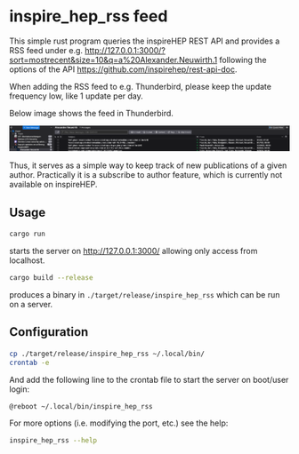# inspire_hep_rss feed

This simple rust program queries the inspireHEP REST API and provides a RSS feed under e.g. http://127.0.0.1:3000/?sort=mostrecent&size=10&q=a%20Alexander.Neuwirth.1 following the options of the API https://github.com/inspirehep/rest-api-doc.

When adding the RSS feed to e.g. Thunderbird, please keep the update frequency low, like 1 update per day.

Below image shows the feed in Thunderbird.

![Thunderbird](./img/view.png)

Thus, it serves as a simple way to keep track of new publications of a given author.
Practically it is a subscribe to author feature, which is currently not available on inspireHEP.

## Usage

```bash
cargo run
```

starts the server on http://127.0.0.1:3000/ allowing only access from localhost.

```bash
cargo build --release
```

produces a binary in `./target/release/inspire_hep_rss` which can be run on a server.

## Configuration

```bash
cp ./target/release/inspire_hep_rss ~/.local/bin/
crontab -e
```

And add the following line to the crontab file to start the server on boot/user login:

```
@reboot ~/.local/bin/inspire_hep_rss
```

For more options (i.e. modifying the port, etc.) see the help:

```bash
inspire_hep_rss --help
```